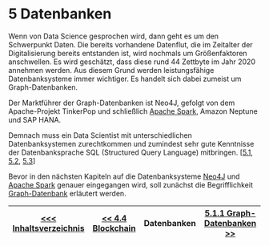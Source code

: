 # 5 Datenbanken

Wenn von Data Science gesprochen wird, dann geht es um den Schwerpunkt Daten. Die bereits vorhandene Datenflut, die im Zeitalter der Digitalisierung bereits entstanden ist, wird nochmals um Größenfaktoren anschwellen. Es wird geschätzt, dass diese rund 44 Zettbyte im Jahr 2020 annehmen werden. Aus diesem Grund werden leistungsfähige Datenbanksysteme immer wichtiger. Es handelt sich dabei zumeist um Graph-Datenbanken.

Der Marktführer der Graph-Datenbanken ist Neo4J, gefolgt von dem Apache-Projekt TinkerPop und schließlich [Apache Spark](../Spark/5_2_1_Entstehung.md), Amazon Neptune und SAP HANA.

Demnach muss ein Data Scientist mit unterschiedlichen Datenbanksystemen zurechtkommen und zumindest sehr gute Kenntnisse der Datenbanksprache SQL (Structured Query Language) mitbringen. [[5.1](https://www.cio.de/a/was-ein-data-scientist-wirklich-koennen-muss,3577657), [5.2](https://www.bigdata-insider.de/big-data-datenbanken-a-718773/), [5.3](https://www.bigdata-insider.de/graph-datenbanken-a-887332/)]

Bevor in den nächsten Kapiteln auf die Datenbanksysteme [Neo4J](./Neo4J.md) und [Apache Spark](../Spark/5_2_1_Entstehung.md) genauer eingegangen wird, soll zunächst die Begrifflichkeit [Graph-Datenbank](./Graphdatabase.md) erläutert werden.


| [&lt;&lt;&lt; Inhaltsverzeichnis](../README.md) | [&lt;&lt; 4.4 Blockchain](../Technologien/Blockchain.md) | Datenbanken | [5.1.1 Graph-Datenbanken &gt;&gt;](./Graphdatabase.md) |
|------------------------------------------------|---------------------------------------------------------------------------------|-------------|-----------------------------------------------------------------|
